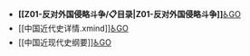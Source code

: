 - **[[Z01-反对外国侵略斗争/📋目录|Z01-反对外国侵略斗争]]**[♿GO](https://github.com/FourteenD/Note/blob/main/Z01-反对外国侵略斗争/📋目录.md)
- [[中国近代史详情.xmind]][♿GO](https://github.com/FourteenD/Note/blob/main/自考/KM01-中国近现代史纲要/中国近代史详情.xmind)
- [[中国近现代史纲要]][♿GO](https://github.com/FourteenD/Note/blob/main/自考/KM01-中国近现代史纲要/中国近现代史纲要.md)
